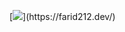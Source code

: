 [![](https://readme-typing-svg.demolab.com?font=finger+paint&pause=1000&color=0CB807&center=true&vCenter=true&width=600&height=60&lines=Salam+Aleykoum%2C+I+hope+you+are+doing+good!;Welcome+on+my+profile!;I+am+Farid%2C+a+Full+Stack+Solution+Engineer!;)](https://farid212.dev/)
